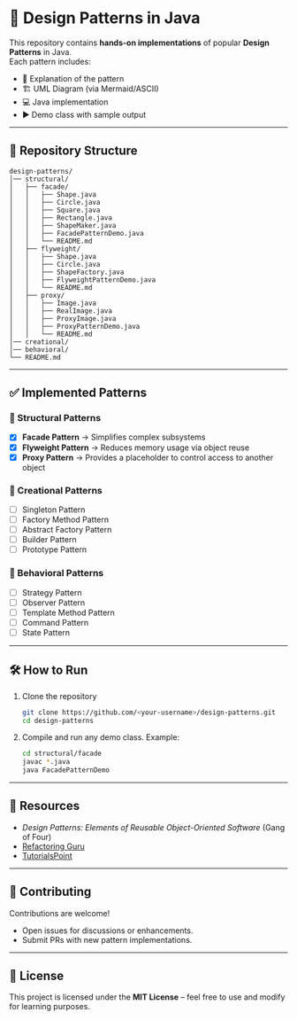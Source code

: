 # 🎨 Design Patterns in Java

This repository contains **hands-on implementations** of popular **Design Patterns** in Java.  
Each pattern includes:
- 📘 Explanation of the pattern  
- 🏗️ UML Diagram (via Mermaid/ASCII)  
- 💻 Java implementation  
- ▶️ Demo class with sample output  

---

## 📂 Repository Structure
```
design-patterns/
│── structural/
│   ├── facade/
│   │   ├── Shape.java
│   │   ├── Circle.java
│   │   ├── Square.java
│   │   ├── Rectangle.java
│   │   ├── ShapeMaker.java
│   │   ├── FacadePatternDemo.java
│   │   └── README.md
│   ├── flyweight/
│   │   ├── Shape.java
│   │   ├── Circle.java
│   │   ├── ShapeFactory.java
│   │   ├── FlyweightPatternDemo.java
│   │   └── README.md
│   ├── proxy/
│   │   ├── Image.java
│   │   ├── RealImage.java
│   │   ├── ProxyImage.java
│   │   ├── ProxyPatternDemo.java
│   │   └── README.md
│── creational/
│── behavioral/
└── README.md
```

---

## ✅ Implemented Patterns
### 🔹 Structural Patterns
- [x] **Facade Pattern** → Simplifies complex subsystems  
- [x] **Flyweight Pattern** → Reduces memory usage via object reuse  
- [x] **Proxy Pattern** → Provides a placeholder to control access to another object  

### 🔹 Creational Patterns
- [ ] Singleton Pattern  
- [ ] Factory Method Pattern  
- [ ] Abstract Factory Pattern  
- [ ] Builder Pattern  
- [ ] Prototype Pattern  

### 🔹 Behavioral Patterns
- [ ] Strategy Pattern  
- [ ] Observer Pattern  
- [ ] Template Method Pattern  
- [ ] Command Pattern  
- [ ] State Pattern  

---

## 🛠️ How to Run
1. Clone the repository  
   ```bash
   git clone https://github.com/<your-username>/design-patterns.git
   cd design-patterns
   ```
2. Compile and run any demo class. Example:  
   ```bash
   cd structural/facade
   javac *.java
   java FacadePatternDemo
   ```

---

## 📖 Resources
- *Design Patterns: Elements of Reusable Object-Oriented Software* (Gang of Four)  
- [Refactoring Guru](https://refactoring.guru/design-patterns)  
- [TutorialsPoint](https://www.tutorialspoint.com/design_pattern/index.htm)  

---

## 🤝 Contributing
Contributions are welcome!  
- Open issues for discussions or enhancements.  
- Submit PRs with new pattern implementations.  

---

## 📜 License
This project is licensed under the **MIT License** – feel free to use and modify for learning purposes.
